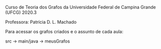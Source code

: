 
Curso de Teoria dos Grafos da Universidade Federal de Campina Grande (UFCG) 2020.3

Professora: Patrícia D. L. Machado

Para acessar os grafos criados e o assunto de cada aula:

src -> main/java -> meusGrafos
